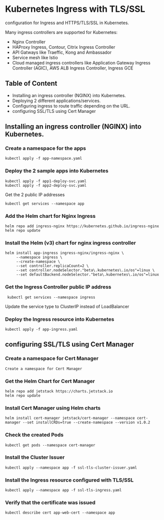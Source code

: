# Kubernetes Ingress with TLS/SSL

configuration for Ingress and HTTPS/TLS/SSL in Kubernetes.

Many ingress controllers are supported for Kubernetes:

* Nginx Controller
* HAProxy Ingress, Contour, Citrix Ingress Controller
* API Gatways like Traeffic, Kong and Ambassador
* Service mesh like Istio
* Cloud managed ingress controllers like Application Gateway Ingress Controller (AGIC), AWS ALB Ingress Controller, Ingress GCE

## Table of Content

* Installing an ingress controller (NGINX) into Kubernetes.
* Deploying 2 different applications/services.
* Configuring ingress to route traffic depending on the URL.
* configuring SSL/TLS using Cert Manager

## Installing an ingress controller (NGINX) into Kubernetes.

### Create a namespace for the apps

```
kubectl apply -f app-namespace.yaml
```

### Deploy the 2 sample apps into Kubernetes

```
kubectl apply -f app1-deploy-svc.yaml 
kubectl apply -f app2-deploy-svc.yaml
```

Get the 2 public IP addresses 
```
kubectl get services --namespace app
```

### Add the Helm chart for Nginx Ingress

```
helm repo add ingress-nginx https://kubernetes.github.io/ingress-nginx
helm repo update
```

### Install the Helm (v3) chart for nginx ingress controller

```
helm install app-ingress ingress-nginx/ingress-nginx \
     --namespace ingress \
     --create-namespace \
     --set controller.replicaCount=2 \
     --set controller.nodeSelector."beta\.kubernetes\.io/os"=linux \
     --set defaultBackend.nodeSelector."beta\.kubernetes\.io/os"=linux
 ```
 
 ### Get the Ingress Controller public IP address
 
```
 kubectl get services --namespace ingress
```
Update the service type to ClusterIP instead of LoadBalancer

### Deploy the Ingress resource into Kubernetes

```
kubectl apply -f app-ingress.yaml 
```


## configuring SSL/TLS using Cert Manager

### Create a namespace for Cert Manager

```
Create a namespace for Cert Manager
```

### Get the Helm Chart for Cert Manager

```
helm repo add jetstack https://charts.jetstack.io
helm repo update
```

### Install Cert Manager using Helm charts

```
helm install cert-manager jetstack/cert-manager --namespace cert-manager --set installCRDs=true --create-namespace --version v1.0.2
```

###  Check the created Pods

```
kubectl get pods --namespace cert-manager

```

### Install the Cluster Issuer

```
kubectl apply --namespace app -f ssl-tls-cluster-issuer.yaml
```

### Install the Ingress resource configured with TLS/SSL

 ```
 kubectl apply --namespace app -f ssl-tls-ingress.yaml
```

### Verify that the certificate was issued

```
kubectl describe cert app-web-cert --namespace app
```
